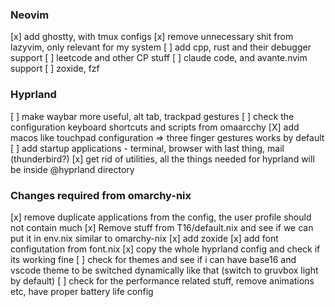 ### Neovim

[x] add ghostty, with tmux configs
[x] remove unnecessary shit from lazyvim, only relevant for my system
[ ] add cpp, rust and their debugger support
[ ] leetcode and other CP stuff
[ ] claude code, and avante.nvim support
[ ] zoxide, fzf

### Hyprland

[ ] make waybar more useful, alt tab, trackpad gestures
[ ] check the configuration keyboard shortcuts and scripts from omaarcchy
[X] add macos like touchpad configuration => three finger gestures works by default
[ ] add startup applications - terminal, browser with last thing, mail (thunderbird?)
[x] get rid of utilities, all the things needed for hyprland will be inside @hyprland directory


### Changes required from omarchy-nix
[x] remove duplicate applications from the config, the user profile should not contain much
[x] Remove stuff from T16/default.nix and see if we can put it in env.nix similar to omarchy-nix
[x] add zoxide
[x] add font configutation from font.nix
[x] copy the whole hyprland config and check if its working fine 
[ ] check for themes and see if i can have base16 and vscode theme to be switched dynamically like that (switch to gruvbox light by default)
[ ] check for the performance related stuff, remove animations etc, have proper battery life config
